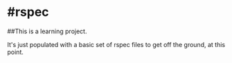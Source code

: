 #rspec
=====
##This is a learning project.

It's just populated with a basic set of rspec files to get off the ground, at this point.
